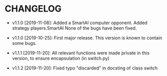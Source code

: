# CHANGELOG

* v1.1.0 [2019-11-08]: Added a SmartAI computer opponent.
  Added strategy players.SmartAI
  None of the bugs have been fixed.

* v1.1.0 [2019-10-25]: First major release.
  This version is known to contain some bugs.

* v1.1.1 [2019-11-20]: All relevant functions were made private in this version, to ensure encapsulation
  (in switch.py)

* v1.1.2 [2019-11-20]: Fixed typo "discarded" in docsting of class switch